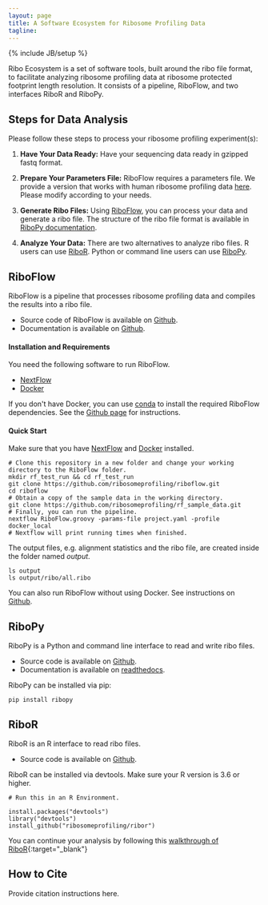 ```yaml
---
layout: page
title: A Software Ecosystem for Ribosome Profiling Data 
tagline: 
---
```

{% include JB/setup %}

Ribo Ecosystem is a set of software tools, built around the ribo file format, to facilitate 
analyzing ribosome profiling data at ribosome protected footprint length resolution.
It consists of a pipeline, RiboFlow, and two interfaces RiboR and RiboPy.

## Steps for Data Analysis

Please follow these steps to process your ribosome profiling experiment(s):

  1. **Have Your Data Ready:** Have your sequencing data ready in gzipped fastq format. 

  2. **Prepare Your Parameters File:** RiboFlow requires a parameters file. We provide a version that works with human ribosome profiling data [here](https://github.com/ribosomeprofiling/riboflow/blob/master/project.yaml).
 Please modify according to your needs.

  3. **Generate Ribo Files:** Using 
  [RiboFlow](https://github.com/ribosomeprofiling/riboflow), 
  you can process your data and generate a ribo file. The structure of the ribo file format is available in
  [RiboPy documentation](https://ribopy.readthedocs.io/en/latest/ribo_file_format.html).

 4. **Analyze Your Data:** There are two alternatives to analyze ribo files. 
  R users can use [RiboR](https://github.com/ribosomeprofiling/ribor).
  Python or command line users can use [RiboPy](https://github.com/ribosomeprofiling/ribopy).

## RiboFlow
<a name="RiboFlow"></a>
RiboFlow is a pipeline that processes ribosome profiling data and 
compiles the results into a ribo file.

  * Source code of RiboFlow is available on [Github](https://github.com/ribosomeprofiling/riboflow).
  * Documentation is available on [Github](https://github.com/ribosomeprofiling/riboflow).
  
#### Installation and Requirements
You need the following software to run RiboFlow.
  * [NextFlow](https://www.nextflow.io/)
  * [Docker](https://docs.docker.com/install/)

If you don't have Docker, you can use [conda](https://conda.io/en/latest/miniconda.html)
to install the required RiboFlow dependencies. See the 
[Github page](https://github.com/ribosomeprofiling/riboflow)
for instructions.

#### Quick Start

Make sure that you have 
[NextFlow](https://www.nextflow.io/)
and 
[Docker](https://docs.docker.com/install/)
installed.

```
# Clone this repository in a new folder and change your working directory to the RiboFlow folder.
mkdir rf_test_run && cd rf_test_run
git clone https://github.com/ribosomeprofiling/riboflow.git
cd riboflow
# Obtain a copy of the sample data in the working directory.
git clone https://github.com/ribosomeprofiling/rf_sample_data.git
# Finally, you can run the pipeline.
nextflow RiboFlow.groovy -params-file project.yaml -profile docker_local
# Nextflow will print running times when finished.
```

The output files, e.g. alignment statistics and the ribo file, 
are created inside the folder named *output*.
```
ls output
ls output/ribo/all.ribo
```


You can also run RiboFlow without using Docker. See instructions on
[Github](https://github.com/ribosomeprofiling/riboflow).


## RiboPy
<a name="RiboPy"></a>

RiboPy is a Python and command line interface to read and write ribo files.

* Source code is available on [Github](https://github.com/ribosomeprofiling/ribopy).
* Documentation is available on [readthedocs](https://ribopy.readthedocs.io/en/latest/).

RiboPy can be installed via pip:

```
pip install ribopy
```


## RiboR
<a name="RiboR"></a>

RiboR is an R interface to read ribo files.

* Source code is available on [Github](https://github.com/ribosomeprofiling/ribor).

RiboR can be installed via devtools. Make sure your R version is 3.6 or higher.
```
# Run this in an R Environment.

install.packages("devtools")
library("devtools")
install_github("ribosomeprofiling/ribor")
```

 You can continue your analysis by following this [walkthrough of RiboR](/ribor/ribor.html){:target="\_blank"}


## How to Cite

Provide citation instructions here.
